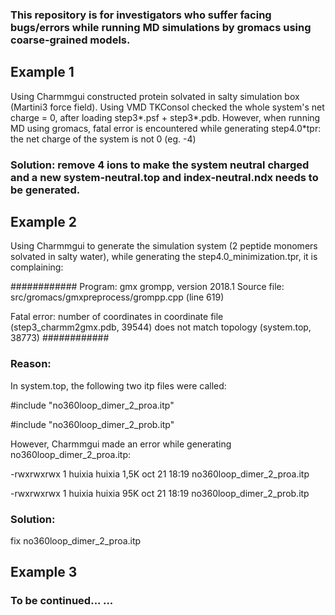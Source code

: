 ### This repository is for investigators who suffer facing bugs/errors while running MD simulations by gromacs using coarse-grained models.

## Example 1
Using Charmmgui constructed protein solvated in salty simulation box (Martini3 force field). Using VMD TKConsol checked the whole system's net charge = 0, after loading step3*.psf + step3*.pdb. However, when running MD using gromacs, fatal error is encountered while generating step4.0*tpr:
the net charge of the system is not 0 (eg. -4)

### Solution: remove 4 ions to make the system neutral charged and a new system-neutral.top and index-neutral.ndx needs to be generated.

## Example 2
Using Charmmgui to generate the simulation system (2 peptide monomers solvated in salty water), while generating the step4.0_minimization.tpr, it is complaining:

############
Program:     gmx grompp, version 2018.1
Source file: src/gromacs/gmxpreprocess/grompp.cpp (line 619)

Fatal error:
number of coordinates in coordinate file (step3_charmm2gmx.pdb, 39544)
             does not match topology (system.top, 38773)
############

### Reason: 
In system.top, the following two itp files were called:

#include "no360loop_dimer_2_proa.itp"

#include "no360loop_dimer_2_prob.itp"

However, Charmmgui made an error while generating no360loop_dimer_2_proa.itp:

-rwxrwxrwx 1 huixia huixia 1,5K oct 21 18:19 no360loop_dimer_2_proa.itp

-rwxrwxrwx 1 huixia huixia  95K oct 21 18:19 no360loop_dimer_2_prob.itp

### Solution:
fix no360loop_dimer_2_proa.itp

## Example 3

### To be continued... ...
